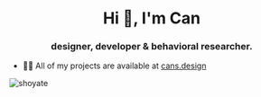<h1 align="center">Hi 👋, I'm Can</h1>
<h3 align="center">designer, developer & behavioral researcher.</h3>

- 👨‍💻 All of my projects are available at [cans.design](https://cans.design)

<p align="left"><img align="center" src="https://github-readme-stats.vercel.app/api/top-langs?username=shoyate&show_icons=true&locale=en&layout=compact" alt="shoyate" /></p>
